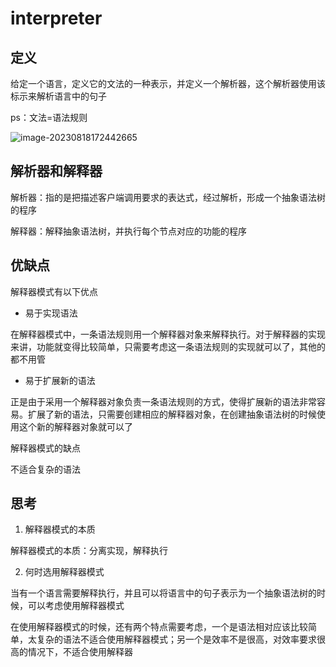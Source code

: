 # interpreter

## 定义

给定一个语言，定义它的文法的一种表示，并定义一个解析器，这个解析器使用该标示来解析语言中的句子

ps：文法=语法规则

![image-20230818172442665](https://cdn.jsdelivr.net/gh/zhecks/static_resources/images/202308181724957.png)

## 解析器和解释器

解析器：指的是把描述客户端调用要求的表达式，经过解析，形成一个抽象语法树的程序

解释器：解释抽象语法树，并执行每个节点对应的功能的程序

## 优缺点

解释器模式有以下优点

* 易于实现语法

在解释器模式中，一条语法规则用一个解释器对象来解释执行。对于解释器的实现来讲，功能就变得比较简单，只需要考虑这一条语法规则的实现就可以了，其他的都不用管

* 易于扩展新的语法

正是由于采用一个解释器对象负责一条语法规则的方式，使得扩展新的语法非常容易。扩展了新的语法，只需要创建相应的解释器对象，在创建抽象语法树的时候使用这个新的解释器对象就可以了

解释器模式的缺点

不适合复杂的语法

## 思考

1. 解释器模式的本质

解释器模式的本质：分离实现，解释执行

2. 何时选用解释器模式

当有一个语言需要解释执行，并且可以将语言中的句子表示为一个抽象语法树的时候，可以考虑使用解释器模式

在使用解释器模式的时候，还有两个特点需要考虑，一个是语法相对应该比较简单，太复杂的语法不适合使用解释器模式；另一个是效率不是很高，对效率要求很高的情况下，不适合使用解释器
